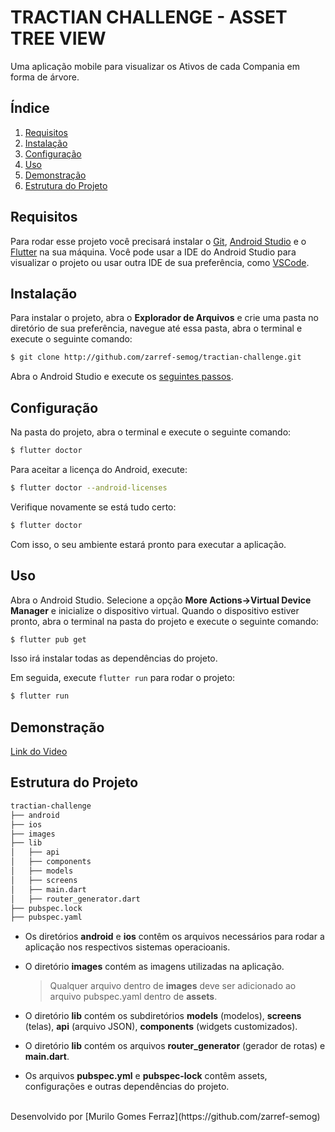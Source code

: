 # TRACTIAN CHALLENGE - ASSET TREE VIEW

Uma aplicação mobile para visualizar os Ativos de cada Compania em forma de árvore.

## Índice

1. [Requisitos](#requisitos)
2. [Instalação](#instalação)
3. [Configuração](#configuração)
4. [Uso](#uso)
5. [Demonstração](#demonstração)
6. [Estrutura do Projeto](#estrutura-do-projeto)

## Requisitos

Para rodar esse projeto você precisará instalar o [Git](https://git-scm.com/downloads), [Android Studio](https://developer.android.com/studio/install?hl=pt-br) e o [Flutter](https://docs.flutter.dev/get-started/install) na sua máquina. Você pode usar a IDE do Android Studio para visualizar o projeto ou usar outra IDE de sua preferência, como [VSCode](https://code.visualstudio.com/download).

## Instalação

Para instalar o projeto, abra o **Explorador de Arquivos** e crie uma pasta no diretório de sua preferência, navegue até essa pasta, abra o terminal e execute o seguinte comando:

```bash
$ git clone http://github.com/zarref-semog/tractian-challenge.git
```

Abra o Android Studio e execute os [seguintes passos](https://developer.android.com/studio/run/managing-avds?hl=pt-br).

## Configuração

Na pasta do projeto, abra o terminal e execute o seguinte comando:

```bash
$ flutter doctor
```

Para aceitar a licença do Android, execute:

```bash
$ flutter doctor --android-licenses
```

Verifique novamente se está tudo certo:
```bash
$ flutter doctor
```

Com isso, o seu ambiente estará pronto para executar a aplicação.

## Uso

Abra o Android Studio. Selecione a opção **More Actions->Virtual Device Manager** e inicialize o dispositivo virtual. Quando o dispositivo estiver pronto, abra o terminal na pasta do projeto e execute o seguinte comando:

```bash
$ flutter pub get
```
Isso irá instalar todas as dependências do projeto. 

Em seguida, execute ```flutter run``` para rodar o projeto:

```bash
$ flutter run
```

## Demonstração

[Link do Video](https://youtube.com)

## Estrutura do Projeto

```bash
tractian-challenge
├── android
├── ios
├── images
├── lib
│   ├── api
│   ├── components
│   ├── models
│   ├── screens
│   ├── main.dart
│   ├── router_generator.dart
├── pubspec.lock
├── pubspec.yaml
```

- Os diretórios **android** e **ios** contêm os arquivos necessários para rodar a aplicação nos respectivos sistemas operacioanis.

- O diretório **images** contém as imagens utilizadas na aplicação.
  > Qualquer arquivo dentro de **images** deve ser adicionado ao arquivo pubspec.yaml dentro de **assets**.

- O diretório **lib** contém os subdiretórios **models** (modelos), **screens** (telas), **api** (arquivo JSON), **components** (widgets customizados).

- O diretório **lib** contém os arquivos **router_generator** (gerador de rotas) e **main.dart**.

- Os arquivos **pubspec.yml** e **pubspec-lock** contêm assets, configurações e outras dependências do projeto.
<br>
Desenvolvido por [Murilo Gomes Ferraz](https://github.com/zarref-semog) 
